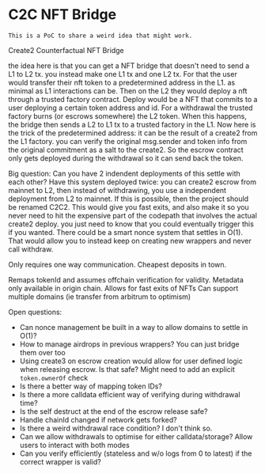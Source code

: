 # C2C NFT Bridge

`This is a PoC to share a weird idea that might work.`


Create2 Counterfactual NFT Bridge

the idea here is that you can get a NFT bridge that doesn't need to send a L1 to L2 tx. you instead make one L1 tx and one L2 tx. 
For that the user would transfer their nft token to a predetermined address in the L1. as minimal as L1 interactions can be.
Then on the L2 they would deploy a nft through a trusted factory contract. Deploy would be a NFT that commits to a user deploying a certain token address and id.
For a withdrawal the trusted factory burns (or escrows somewhere) the L2 token. When this happens, the bridge then sends a L2 to L1 tx to a trusted factory in the L1. Now here is the trick of the predetermined address: it can be the result of a create2 from the L1 factory. you can verify the original msg.sender and token info from the original commitment as a salt to the create2. So the escrow contract only gets deployed during the withdrawal so it can send back the token.

Big question:
Can you have 2 indendent deployments of this settle with each other?
Have this system deployed twice: you can create2 escrow from mainnet to L2, then instead of withdrawing, you use a independent deployment from L2 to mainnet. If this is possible, then the project should be renamed C2C2.
This would give you fast exits, and also make it so you never need to hit the expensive part of the codepath that involves the actual create2 deploy.
you just need to know that you could eventually trigger this if you wanted. There could be a smart nonce system that settles in O(1). That would allow you to instead keep on creating new wrappers and never call withdraw.


Only requires one way communication.
Cheapest deposits in town.

Remaps tokenId and assumes offchain verification for validity.
Metadata only available in origin chain.
Allows for fast exits of NFTs
Can support multiple domains (ie transfer from arbitrum to optimism)


Open questions:
 - Can nonce management be built in a way to allow domains to settle in O(1)?
 - How to manage airdrops in previous wrappers? You can just bridge them over too
 - Using create3 on escrow creation would allow for user defined logic when releasing escrow. Is that safe? Might need to add an explicit `token.ownerOf` check
 - Is there a better way of mapping token IDs?
 - Is there a more calldata efficient way of verifying during withdrawal time?
 - Is the self destruct at the end of the escrow release safe?
 - Handle chainId changed if network gets forked?
 - Is there a weird withdrawal race condition? I don't think so.
 - Can we allow withdrawals to optimise for either calldata/storage? Allow users to interact with both modes
 - Can you verify efficiently (stateless and w/o logs from 0 to latest) if the correct wrapper is valid?
